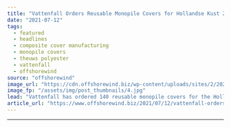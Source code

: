 ```yaml
---
title: "Vattenfall Orders Reusable Monopile Covers for Hollandse Kust Zuid"
date: "2021-07-12"
tags: 
  - featured
  - headlines
  - composite cover manufacturing
  - monopile covers
  - theuws polyester
  - vattenfall
  - offshorewind
source: "offshorewind"
image_url: "https://cdn.offshorewind.biz/wp-content/uploads/sites/2/2021/07/12090502/CCM_monopile-cover-panels.jpg"
image_fp: "/assets/img/post_thumbnails/4.jpg"
lead: "Vattenfall has ordered 140 reusable monopile covers for the Hollandse Kust Zuid (HKZ) offshore"
article_url: "https://www.offshorewind.biz/2021/07/12/vattenfall-orders-reusable-monopile-covers-for-hollandse-kust-zuid/"
---
```


---
